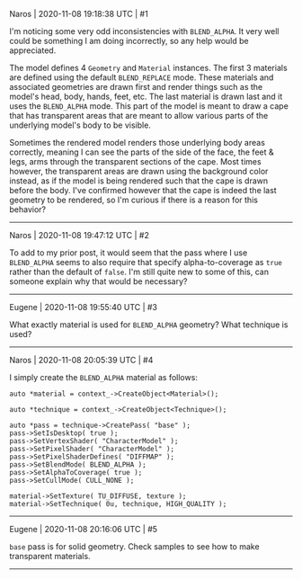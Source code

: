Naros | 2020-11-08 19:18:38 UTC | #1

I'm noticing some very odd inconsistencies with `BLEND_ALPHA`.  It very well could be something I am doing incorrectly, so any help would be appreciated.

The model defines 4 `Geometry` and `Material` instances.  The first 3 materials are defined using the default `BLEND_REPLACE` mode.  These materials and associated geometries are drawn first and render things such as the model's head, body, hands, feet, etc.  The last material is drawn last and it uses the `BLEND_ALPHA` mode.  This part of the model is meant to draw a cape that has transparent areas that are meant to allow various parts of the underlying model's body to be visible.

Sometimes the rendered model renders those underlying body areas correctly, meaning I can see the parts of the side of the face, the feet & legs, arms through the transparent sections of the cape.  Most times however, the transparent areas are drawn using the background color instead, as if the model is being rendered such that the cape is drawn before the body.  I've confirmed however that the cape is indeed the last geometry to be rendered, so I'm curious if there is a reason for this behavior?

-------------------------

Naros | 2020-11-08 19:47:12 UTC | #2

To add to my prior post, it would seem that the pass where I use `BLEND_ALPHA` seems to also require that specify alpha-to-coverage as `true` rather than the default of `false`.  I'm still quite new to some of this, can someone explain why that would be necessary?

-------------------------

Eugene | 2020-11-08 19:55:40 UTC | #3

What exactly material is used for `BLEND_ALPHA` geometry?
What technique is used?

-------------------------

Naros | 2020-11-08 20:05:39 UTC | #4

I simply create the `BLEND_ALPHA` material as follows:
```
auto *material = context_->CreateObject<Material>();

auto *technique = context_->CreateObject<Technique>();

auto *pass = technique->CreatePass( "base" );
pass->SetIsDesktop( true );
pass->SetVertexShader( "CharacterModel" );
pass->SetPixelShader( "CharacterModel" );
pass->SetPixelShaderDefines( "DIFFMAP" );
pass->SetBlendMode( BLEND_ALPHA );
pass->SetAlphaToCoverage( true );
pass->SetCullMode( CULL_NONE );

material->SetTexture( TU_DIFFUSE, texture );
material->SetTechnique( 0u, technique, HIGH_QUALITY );
```

-------------------------

Eugene | 2020-11-08 20:16:06 UTC | #5

`base` pass is for solid geometry. Check samples to see how to make transparent materials.

-------------------------


